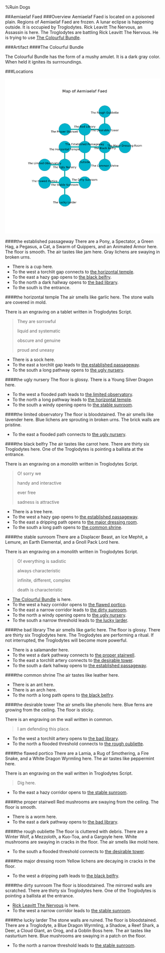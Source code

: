%Ruin Dogs

##Aemiaelaf Faed
###Overview
Aemiaelaf Faed is located on a poisoned plain. Regions of Aemiaelaf Faed are frozen. A lunar eclipse is happening outside. It is occupied by Troglodytes. <a name="Rick-Leavitt-The-Nervous"></a>Rick Leavitt The Nervous, an Assassin is here. The Troglodytes are battling Rick Leavitt The Nervous. He  is trying to use [The Colourful Bundle](#The-Colourful-Bundle). 



###Artifact
####<a name="The-Colourful-Bundle"></a>The Colourful Bundle


The Colourful Bundle has the form of a mushy amulet. It is a dark gray color. When held it ignites its surrroundings. 





###Locations


![](../v2/images/Aemiaelaf-Faed.png)

####<a name="the-established-passageway"></a>the established passageway
There are a Pony, a Spectator, a Green Hag, a Pegasus, a Cat, a Swarm of Quippers, and an Animated Armor here. The floor is smooth. The air tastes like jam here. Gray lichens are swaying in broken urns. 



* There is a cup here.
* To the west a torchlit gap connects to [the horizontal temple](#the-horizontal-temple).
* To the east a hazy gap opens to [the black belfry](#the-black-belfry).
* To the north a dark hallway opens to [the bad library](#the-bad-library).
* To the south is the entrance.


####<a name="the-horizontal-temple"></a>the horizontal temple
The air smells like garlic here. The stone walls are covered in mold. 

There is an engraving on a tablet written in Troglodytes Script. 

> They are sorrowful
>
> liquid and systematic
>
> obscure and genuine
>
> proud and uneasy
>


* There is a sock here.
* To the east a torchlit gap leads to [the established passageway](#the-established-passageway).
* To the south a long pathway opens to [the ugly nursery](#the-ugly-nursery).


####<a name="the-ugly-nursery"></a>the ugly nursery
The floor is glossy. There is a Young Silver Dragon here. 



* To the west a flooded path leads to [the limited observatory](#the-limited-observatory).
* To the north a long pathway leads to [the horizontal temple](#the-horizontal-temple).
* To the south a windy opening opens to [the stable sunroom](#the-stable-sunroom).


####<a name="the-limited-observatory"></a>the limited observatory
The floor is bloodstained. The air smells like lavender here. Blue lichens are sprouting in broken urns. The brick walls are pristine. 



* To the east a flooded path connects to [the ugly nursery](#the-ugly-nursery).


####<a name="the-black-belfry"></a>the black belfry
The air tastes like carrot here. There are thirty six Troglodytes here. One of the Troglodytes is pointing a ballista at the entrance. 

There is an engraving on a monolith written in Troglodytes Script. 

> O! sorry we
>
> handy and interactive
>
> ever free
>
> sadness is attractive
>


* There is a tree here.
* To the west a hazy gap opens to [the established passageway](#the-established-passageway).
* To the east a dripping path opens to [the major dressing room](#the-major-dressing-room).
* To the south a long path opens to [the common shrine](#the-common-shrine).


####<a name="the-stable-sunroom"></a>the stable sunroom
There are a Displacer Beast, an Ice Mephit, a Lemure, an Earth Elemental, and a Gnoll Pack Lord here. 

There is an engraving on a monolith written in Troglodytes Script. 

> O! everything is sadistic
>
> always characteristic
>
> infinite, different, complex
>
> death is characteristic
>


* [The Colourful Bundle](#The-Colourful-Bundle) is here.
* To the west a hazy corridor opens to [the flawed portico](#the-flawed-portico).
* To the east a narrow corridor leads to [the dirty sunroom](#the-dirty-sunroom).
* To the north a windy opening opens to [the ugly nursery](#the-ugly-nursery).
* To the south a narrow threshold leads to [the lucky larder](#the-lucky-larder).


####<a name="the-bad-library"></a>the bad library
The air smells like garlic here. The floor is glossy. There are thirty six Troglodytes here. The Troglodytes are performing a ritual. If not interrupted, the Troglodytes will become more powerful. 



* There is a salamander here.
* To the west a dark pathway connects to [the proper stairwell](#the-proper-stairwell).
* To the east a torchlit artery connects to [the desirable tower](#the-desirable-tower).
* To the south a dark hallway opens to [the established passageway](#the-established-passageway).


####<a name="the-common-shrine"></a>the common shrine
The air tastes like leather here. 



* There is an ant here.
* There is an arch here.
* To the north a long path opens to [the black belfry](#the-black-belfry).


####<a name="the-desirable-tower"></a>the desirable tower
The air smells like phenolic here. Blue ferns are growing from the ceiling. The floor is sticky. 

There is an engraving on the wall written in common. 

> I am defending this place.
>


* To the west a torchlit artery opens to [the bad library](#the-bad-library).
* To the north a flooded threshold connects to [the rough oubliette](#the-rough-oubliette).


####<a name="the-flawed-portico"></a>the flawed portico
There are a Lamia, a Rug of Smothering, a Fire Snake, and a White Dragon Wyrmling here. The air tastes like peppermint here. 

There is an engraving on the wall written in Troglodytes Script. 

> Dig here.
>


* To the east a hazy corridor opens to [the stable sunroom](#the-stable-sunroom).


####<a name="the-proper-stairwell"></a>the proper stairwell
Red mushrooms are swaying from the ceiling. The floor is smooth. 



* There is a worm here.
* To the east a dark pathway opens to [the bad library](#the-bad-library).


####<a name="the-rough-oubliette"></a>the rough oubliette
The floor is cluttered with debris. There are a Winter Wolf, a Mezzoloth, a Kuo-Toa, and a Gargoyle here. White mushrooms are swaying in cracks in the floor. The air smells like mold here. 



* To the south a flooded threshold connects to [the desirable tower](#the-desirable-tower).


####<a name="the-major-dressing-room"></a>the major dressing room
Yellow lichens are decaying in cracks in the floor. 



* To the west a dripping path leads to [the black belfry](#the-black-belfry).


####<a name="the-dirty-sunroom"></a>the dirty sunroom
The floor is bloodstained. The mirrored walls are scratched. There are thirty six Troglodytes here. One of the Troglodytes is pointing a ballista at the entrance. 



* [Rick Leavitt The Nervous](#Rick-Leavitt-The-Nervous) is here.
* To the west a narrow corridor leads to [the stable sunroom](#the-stable-sunroom).


####<a name="the-lucky-larder"></a>the lucky larder
The stone walls are ruined. The floor is bloodstained. There are a Troglodyte, a Blue Dragon Wyrmling, a Shadow, a Reef Shark, a Deer, a Cloud Giant, an Orog, and a Goblin Boss here. The air tastes like nasturtium here. Blue mushrooms are swaying in a patch on the floor. 



* To the north a narrow threshold leads to [the stable sunroom](#the-stable-sunroom).


